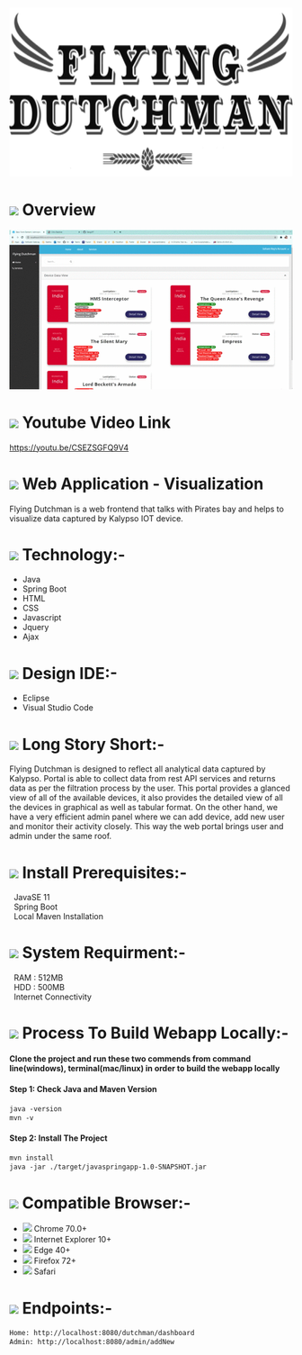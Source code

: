 &nbsp;&nbsp;&nbsp;&nbsp;&nbsp;&nbsp;&nbsp;&nbsp;&nbsp;&nbsp;
<img width="960" style="align-content: center;" height="300" src="https://github.com/GangOf7/WebApp/blob/master/FD.png?raw=true">

# <img src="https://img.icons8.com/cotton/54/000000/wedding-gift.png"/>  Overview
![github-small](https://github.com/GangOf7/WebApp/blob/master/Screen%20record.gif?raw=true)

# <img src="https://img.icons8.com/fluent/54/000000/youtube-play.png"/> Youtube Video Link
https://youtu.be/CSEZSGFQ9V4

# <img src="https://img.icons8.com/cute-clipart/54/000000/application-shield.png"/> Web Application - Visualization 
Flying Dutchman is a web frontend that talks with Pirates bay and helps to visualize data captured by Kalypso IOT device.

# <img src="https://img.icons8.com/doodle/54/000000/blockchain-technology.png"/> Technology:-
 - Java
 - Spring Boot
 - HTML
 - CSS
 - Javascript
 - Jquery
 - Ajax

# <img src="https://img.icons8.com/cotton/54/000000/profitable-idea.png"/> Design IDE:-
 - Eclipse
 - Visual Studio Code

# <img src="https://img.icons8.com/nolan/54/overview-pages-2.png"/> Long Story Short:-
Flying Dutchman is designed to reflect all analytical data captured by Kalypso. Portal is able to collect data from rest API services and returns data as per the filtration process by the user. This portal provides a glanced view of all of the available devices, it also provides the detailed view of all the devices in graphical as well as tabular format. On the other hand, we have a very efficient admin panel where we can add device, add new user and monitor their activity closely. This way the web portal brings user and admin under the same roof.

# <img src="https://img.icons8.com/ios-filled/54/000000/insert.png"/> Install Prerequisites:-
&nbsp;&nbsp;JavaSE 11<br>
&nbsp;&nbsp;Spring Boot<br>
&nbsp;&nbsp;Local Maven Installation

# <img src="https://img.icons8.com/cotton/54/000000/smartphone-cpu.png"/> System Requirment:-
&nbsp;&nbsp;RAM : 512MB<br>
&nbsp;&nbsp;HDD : 500MB<br>
&nbsp;&nbsp;Internet Connectivity
 
# <img src="https://img.icons8.com/fluent/48/000000/code.png"/> Process To Build Webapp Locally:-
#### Clone the project and run these two commends from command line(windows), terminal(mac/linux) in order to build the webapp locally

#### Step 1: Check Java and Maven Version
```
java -version
mvn -v
```
#### Step 2: Install The Project
```
mvn install
java -jar ./target/javaspringapp-1.0-SNAPSHOT.jar
```
# <img src="https://img.icons8.com/dusk/54/000000/internet.png"/> Compatible Browser:-
 - <img src="https://img.icons8.com/fluent/15/000000/chrome.png"/>  Chrome 70.0+ 
 - <img src="https://img.icons8.com/dusk/15/000000/internet-explorer.png"/>  Internet Explorer 10+  
 - <img src="https://img.icons8.com/fluent/15/000000/ms-edge-new.png"/>  Edge 40+ 
 - <img src="https://img.icons8.com/color/15/000000/firefox.png"/>  Firefox 72+
 - <img src="https://img.icons8.com/color/15/000000/safari--v1.png"/>  Safari
 

# <img src="https://img.icons8.com/fluent/48/000000/code.png"/> Endpoints:-

```
Home: http://localhost:8080/dutchman/dashboard
Admin: http://localhost:8080/admin/addNew

```
 



